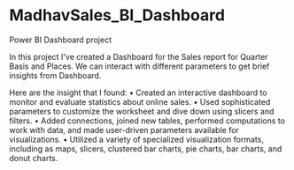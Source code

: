 # MadhavSales_BI_Dashboard
Power BI Dashboard project


In this project I've created a Dashboard for the Sales report for Quarter Basis and Places.
We can interact with different parameters to get brief insights from Dashboard.

Here are the insight that I found:
• Created an interactive dashboard to monitor and evaluate statistics about online sales.
• Used sophisticated parameters to customize the worksheet and dive down using slicers and filters.
• Added connections, joined new tables, performed computations to work with data, and made user-driven parameters available for visualizations.
• Utilized a variety of specialized visualization formats, including as maps, slicers, clustered bar charts, pie charts, bar charts, and donut charts.

